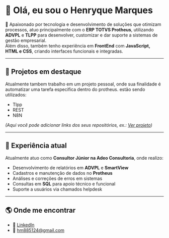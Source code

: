 # 👋 Olá, eu sou o Henryque Marques

🎯 Apaixonado por tecnologia e desenvolvimento de soluções que otimizam processos, atuo principalmente com o **ERP TOTVS Protheus**, utilizando **ADVPL** e **TLPP** para desenvolver, customizar e dar suporte a sistemas de gestão empresarial.  
Além disso, também tenho experiência em **FrontEnd** com **JavaScript, HTML e CSS**, criando interfaces funcionais e integradas.

---
## 🚀 Projetos em destaque
Atualmente tambem trabalho em um projeto pessoal, onde sua finalidade é automatizar uma tarefa especifica dentro do protheus.
estão sendo utilizados:
- Tlpp
- REST
- N8N

*(Aqui você pode adicionar links dos seus repositórios, ex.: [Ver projeto](https://github.com/seu-usuario/seu-projeto))*

---

## 💼 Experiência atual
Atualmente atuo como **Consultor Júnior na Adeo Consultoria**, onde realizo:
- Desenvolvimento de relatórios em **ADVPL** e **SmartView**  
- Cadastros e manutenção de dados no **Protheus**  
- Análises e correções de erros em sistemas  
- Consultas em **SQL** para apoio técnico e funcional  
- Suporte a usuários via chamados helpdesk  

---

## 🌎 Onde me encontrar
- 💼 [LinkedIn](https://www.linkedin.com/in/henryque-marques-de-oliveira)  
- 📧 hm885124@gmail.com  
